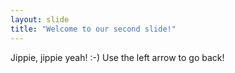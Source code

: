 ```yaml
---
layout: slide
title: "Welcome to our second slide!"
---
```

Jippie, jippie yeah! :-)
Use the left arrow to go back!
